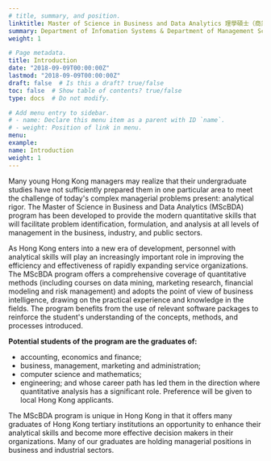 ```yaml
---
# title, summary, and position.
linktitle: Master of Science in Business and Data Analytics 理學碩士（商業及數據分析）
summary: Department of Infomation Systems & Department of Management Sciences
weight: 1

# Page metadata.
title: Introduction
date: "2018-09-09T00:00:00Z"
lastmod: "2018-09-09T00:00:00Z"
draft: false  # Is this a draft? true/false
toc: false  # Show table of contents? true/false
type: docs  # Do not modify.

# Add menu entry to sidebar.
# - name: Declare this menu item as a parent with ID `name`.
# - weight: Position of link in menu.
menu:
example:
name: Introduction
weight: 1
---
```

Many young Hong Kong managers may realize that their undergraduate studies have not sufficiently prepared them in one particular area to meet the challenge of today's complex managerial problems present: analytical rigor. The Master of Science in Business and Data Analytics (MScBDA) program has been developed to provide the modern quantitative skills that will facilitate problem identification, formulation, and analysis at all levels of management in the business, industry, and public sectors.

As Hong Kong enters into a new era of development, personnel with analytical skills will play an increasingly important role in improving the efficiency and effectiveness of rapidly expanding service organizations. The MScBDA program offers a comprehensive coverage of quantitative methods (including courses on data mining, marketing research, financial modeling and risk management) and adopts the point of view of business intelligence, drawing on the practical experience and knowledge in the fields. The program benefits from the use of relevant software packages to reinforce the student's understanding of the concepts, methods, and processes introduced.

**Potential students of the program are the graduates of:**

*   accounting, economics and finance;
*   business, management, marketing and administration;
*   computer science and mathematics;
*   engineering;
and whose career path has led them in the direction where quantitative analysis has a significant role. Preference will be given to local Hong Kong applicants.

The MScBDA program is unique in Hong Kong in that it offers many graduates of Hong Kong tertiary institutions an opportunity to enhance their analytical skills and become more effective decision makers in their organizations. Many of our graduates are holding managerial positions in business and industrial sectors.

